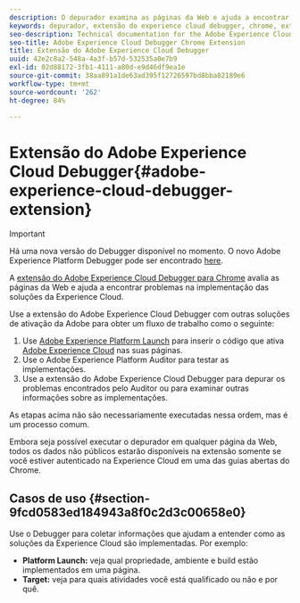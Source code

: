 ```yaml
---
description: O depurador examina as páginas da Web e ajuda a encontrar problemas na implementação das soluções da Experience Cloud
keywords: depurador, extensão do experience cloud debugger, chrome, extensão
seo-description: Technical documentation for the Adobe Experience Cloud Debugger Chrome Extension - examine your web pages and understand problems with your Experience Cloud solution mplementations
seo-title: Adobe Experience Cloud Debugger Chrome Extension
title: Extensão do Adobe Experience Cloud Debugger
uuid: 42e2c8a2-548a-4a3f-b57d-532535a0e7b9
exl-id: 02d88172-3fb1-4111-a80d-e9d46df9ea1e
source-git-commit: 38aa891a1de63ad395f12726597bd8bba82189e6
workflow-type: tm+mt
source-wordcount: '262'
ht-degree: 84%

---
```


# Extensão do Adobe Experience Cloud Debugger{#adobe-experience-cloud-debugger-extension}

>[!IMPORTANT]
>
>Há uma nova versão do Debugger disponível no momento. O novo Adobe Experience Platform Debugger pode ser encontrado [here](https://chrome.google.com/webstore/detail/adobe-experience-platform/bfnnokhpnncpkdmbokanobigaccjkpob).

A [extensão do Adobe Experience Cloud Debugger para Chrome](https://chrome.google.com/webstore/detail/adobe-experience-cloud-de/ocdmogmohccmeicdhlhhgepeaijenapj) avalia as páginas da Web e ajuda a encontrar problemas na implementação das soluções da Experience Cloud.

Use a extensão do Adobe Experience Cloud Debugger com outras soluções de ativação da Adobe para obter um fluxo de trabalho como o seguinte:

1. Use [Adobe Experience Platform Launch](https://experienceleague.adobe.com/docs/launch/using/home.html?lang=pt-BR) para inserir o código que ativa [Adobe Experience Cloud](https://experienceleague.adobe.com/docs/home.html) nas suas páginas.
1. Use o Adobe Experience Platform Auditor para testar as implementações.
1. Use a extensão do Adobe Experience Cloud Debugger para depurar os problemas encontrados pelo Auditor ou para examinar outras informações sobre as implementações.

As etapas acima não são necessariamente executadas nessa ordem, mas é um processo comum.

Embora seja possível executar o depurador em qualquer página da Web, todos os dados não públicos estarão disponíveis na extensão somente se você estiver autenticado na Experience Cloud em uma das guias abertas do Chrome.

## Casos de uso {#section-9fcd0583ed184943a8f0c2d3c00658e0}

Use o Debugger para coletar informações que ajudam a entender como as soluções da Experience Cloud são implementadas. Por exemplo:

* **Platform Launch:** veja qual propriedade, ambiente e build estão implementados em uma página.
* **Target:** veja para quais atividades você está qualificado ou não e por quê.
